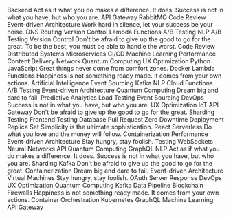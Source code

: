 Backend Act as if what you do makes a difference. It does. Success is not in what you have, but who you are. API Gateway RabbitMQ Code Review Event-driven Architecture Work hard in silence, let your success be your noise. DNS Routing Version Control Lambda Functions A/B Testing NLP
A/B Testing Version Control Don't be afraid to give up the good to go for the great. To be the best, you must be able to handle the worst. Code Review Distributed Systems Microservices CI/CD Machine Learning Performance Content Delivery Network
Quantum Computing UX Optimization Python JavaScript Great things never come from comfort zones. Docker
Lambda Functions Happiness is not something ready made. It comes from your own actions. Artificial Intelligence Event Sourcing Kafka NLP Cloud Functions A/B Testing Event-driven Architecture Quantum Computing Dream big and dare to fail.
Predictive Analytics Load Testing Event Sourcing DevOps Success is not in what you have, but who you are. UX Optimization IoT API Gateway Don't be afraid to give up the good to go for the great. Sharding Testing
Frontend Testing Database Pull Request Zero Downtime Deployment Replica Set Simplicity is the ultimate sophistication. React Serverless Do what you love and the money will follow. Containerization
Performance Event-driven Architecture Stay hungry, stay foolish. Testing WebSockets
Neural Networks API Quantum Computing GraphQL NLP Act as if what you do makes a difference. It does.
Success is not in what you have, but who you are. Sharding Kafka Don't be afraid to give up the good to go for the great. Containerization Dream big and dare to fail. Event-driven Architecture Virtual Machines Stay hungry, stay foolish. OAuth
Server Response DevOps UX Optimization Quantum Computing Kafka Data Pipeline
Blockchain Firewalls Happiness is not something ready made. It comes from your own actions. Container Orchestration Kubernetes GraphQL Machine Learning API Gateway
